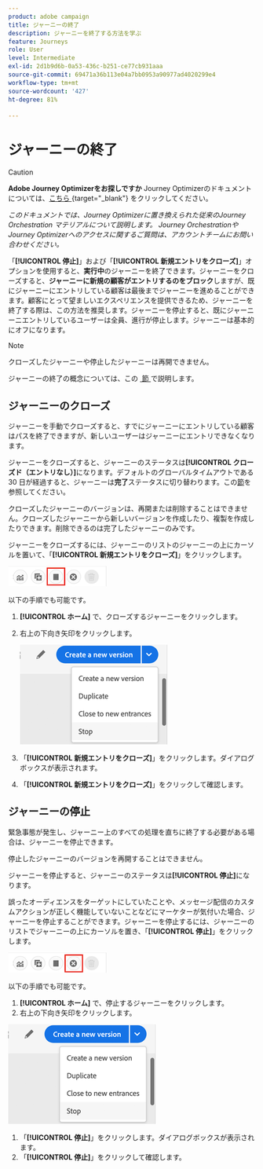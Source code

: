 ```yaml
---
product: adobe campaign
title: ジャーニーの終了
description: ジャーニーを終了する方法を学ぶ
feature: Journeys
role: User
level: Intermediate
exl-id: 2d1b9d6b-0a53-436c-b251-ce77cb931aaa
source-git-commit: 69471a36b113e04a7bb0953a90977ad4020299e4
workflow-type: tm+mt
source-wordcount: '427'
ht-degree: 81%

---
```


# ジャーニーの終了


>[!CAUTION]
>
>**Adobe Journey Optimizerをお探しですか** Journey Optimizerのドキュメントについては、[&#x200B; こちら &#x200B;](https://experienceleague.adobe.com/ja/docs/journey-optimizer/using/ajo-home){target="_blank"} をクリックしてください。
>
>
>_このドキュメントでは、Journey Optimizerに置き換えられた従来のJourney Orchestration マテリアルについて説明します。 Journey OrchestrationやJourney Optimizerへのアクセスに関するご質問は、アカウントチームにお問い合わせください。_


「**[!UICONTROL 停止]**」および「**[!UICONTROL 新規エントリをクローズ]**」オプションを使用すると、**実行中**&#x200B;のジャーニーを終了できます。ジャーニーをクローズすると、**ジャーニーに新規の顧客がエントリするのをブロック**&#x200B;しますが、既にジャーニーにエントリしている顧客は最後までジャーニーを進めることができます。顧客にとって望ましいエクスペリエンスを提供できるため、ジャーニーを終了する際は、この方法を推奨します。ジャーニーを停止すると、既にジャーニーニエントリしているユーザーは全員、進行が停止します。ジャーニーは基本的にオフになります。

>[!NOTE]
>
>クローズしたジャーニーや停止したジャーニーは再開できません。
>
>ジャーニーの終了の概念については、この [&#x200B; 節 &#x200B;](../building-journeys/journey.md#ending_a_journey) で説明します。

## ジャーニーのクローズ

ジャーニーを手動でクローズすると、すでにジャーニーにエントリしている顧客はパスを終了できますが、新しいユーザーはジャーニーにエントリできなくなります。

ジャーニーをクローズすると、ジャーニーのステータスは&#x200B;**[!UICONTROL クローズド（エントリなし）]**&#x200B;になります。デフォルトのグローバルタイムアウトである 30 日が経過すると、ジャーニーは&#x200B;**完了**&#x200B;ステータスに切り替わります。この[節](../building-journeys/changing-properties.md#entrance)を参照してください。

クローズしたジャーニーのバージョンは、再開または削除することはできません。クローズしたジャーニーから新しいバージョンを作成したり、複製を作成したりできます。削除できるのは完了したジャーニーのみです。

ジャーニーをクローズするには、ジャーニーのリストのジャーニーの上にカーソルを置いて、「**[!UICONTROL 新規エントリをクローズ]**」をクリックします。

![](../assets/do-not-localize/journey-finish-quick-action.png)

以下の手順でも可能です。

1. **[!UICONTROL ホーム]** で、クローズするジャーニーをクリックします。
1. 右上の下向き矢印をクリックします。

   ![](../assets/finish_drop_down_list.png)

1. 「**[!UICONTROL 新規エントリをクローズ]**」をクリックします。ダイアログボックスが表示されます。
1. 「**[!UICONTROL 新規エントリをクローズ]**」をクリックして確認します。

## ジャーニーの停止

緊急事態が発生し、ジャーニー上のすべての処理を直ちに終了する必要がある場合は、ジャーニーを停止できます。

停止したジャーニーのバージョンを再開することはできません。

ジャーニーを停止すると、ジャーニーのステータスは&#x200B;**[!UICONTROL 停止]**&#x200B;になります。

誤ったオーディエンスをターゲットにしていたことや、メッセージ配信のカスタムアクションが正しく機能していないことなどにマーケターが気付いた場合、ジャーニーを停止することができます。ジャーニーを停止するには、ジャーニーのリストでジャーニーの上にカーソルを置き、「**[!UICONTROL 停止]**」をクリックします。

![](../assets/do-not-localize/journey-stop-quick-action.png)

以下の手順でも可能です。

1. **[!UICONTROL ホーム]** で、停止するジャーニーをクリックします。
1. 右上の下向き矢印をクリックします。

![](../assets/finish_drop_down_list.png)

1. 「**[!UICONTROL 停止]**」をクリックします。ダイアログボックスが表示されます。
1. 「**[!UICONTROL 停止]**」をクリックして確認します。
